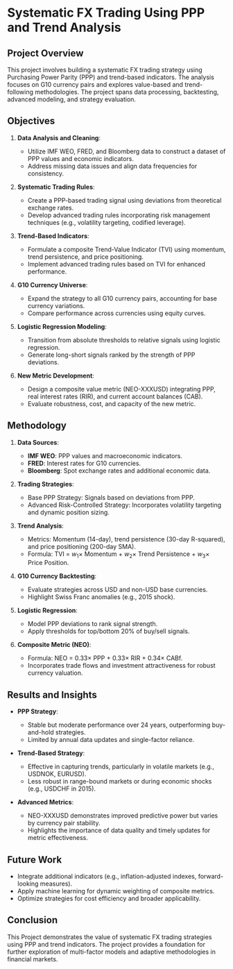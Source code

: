 # Systematic FX Trading Using PPP and Trend Analysis

## Project Overview

This project involves building a systematic FX trading strategy using Purchasing Power Parity (PPP) and trend-based indicators. The analysis focuses on G10 currency pairs and explores value-based and trend-following methodologies. The project spans data processing, backtesting, advanced modeling, and strategy evaluation.

## Objectives

1. **Data Analysis and Cleaning**:
   - Utilize IMF WEO, FRED, and Bloomberg data to construct a dataset of PPP values and economic indicators.
   - Address missing data issues and align data frequencies for consistency.

2. **Systematic Trading Rules**:
   - Create a PPP-based trading signal using deviations from theoretical exchange rates.
   - Develop advanced trading rules incorporating risk management techniques (e.g., volatility targeting, codified leverage).

3. **Trend-Based Indicators**:
   - Formulate a composite Trend-Value Indicator (TVI) using momentum, trend persistence, and price positioning.
   - Implement advanced trading rules based on TVI for enhanced performance.

4. **G10 Currency Universe**:
   - Expand the strategy to all G10 currency pairs, accounting for base currency variations.
   - Compare performance across currencies using equity curves.

5. **Logistic Regression Modeling**:
   - Transition from absolute thresholds to relative signals using logistic regression.
   - Generate long-short signals ranked by the strength of PPP deviations.

6. **New Metric Development**:
   - Design a composite value metric (NEO-XXXUSD) integrating PPP, real interest rates (RIR), and current account balances (CAB).
   - Evaluate robustness, cost, and capacity of the new metric.

## Methodology

1. **Data Sources**:
   - **IMF WEO**: PPP values and macroeconomic indicators.
   - **FRED**: Interest rates for G10 currencies.
   - **Bloomberg**: Spot exchange rates and additional economic data.

2. **Trading Strategies**:
   - Base PPP Strategy: Signals based on deviations from PPP.
   - Advanced Risk-Controlled Strategy: Incorporates volatility targeting and dynamic position sizing.

3. **Trend Analysis**:
   - Metrics: Momentum (14-day), trend persistence (30-day R-squared), and price positioning (200-day SMA).
   - Formula: TVI = $w_1 \times$ Momentum + $w_2 \times$ Trend Persistence + $w_3 \times$ Price Position.

4. **G10 Currency Backtesting**:
   - Evaluate strategies across USD and non-USD base currencies.
   - Highlight Swiss Franc anomalies (e.g., 2015 shock).

5. **Logistic Regression**:
   - Model PPP deviations to rank signal strength.
   - Apply thresholds for top/bottom 20% of buy/sell signals.

6. **Composite Metric (NEO)**:
   - Formula: NEO = $0.33 \times$ PPP + $0.33 \times$ RIR + $0.34 \times$ CABf.
   - Incorporates trade flows and investment attractiveness for robust currency valuation.

## Results and Insights

- **PPP Strategy**:
  - Stable but moderate performance over 24 years, outperforming buy-and-hold strategies.
  - Limited by annual data updates and single-factor reliance.

- **Trend-Based Strategy**:
  - Effective in capturing trends, particularly in volatile markets (e.g., USDNOK, EURUSD).
  - Less robust in range-bound markets or during economic shocks (e.g., USDCHF in 2015).

- **Advanced Metrics**:
  - NEO-XXXUSD demonstrates improved predictive power but varies by currency pair stability.
  - Highlights the importance of data quality and timely updates for metric effectiveness.

## Future Work

- Integrate additional indicators (e.g., inflation-adjusted indexes, forward-looking measures).
- Apply machine learning for dynamic weighting of composite metrics.
- Optimize strategies for cost efficiency and broader applicability.

## Conclusion

This Project demonstrates the value of systematic FX trading strategies using PPP and trend indicators. The project provides a foundation for further exploration of multi-factor models and adaptive methodologies in financial markets.
